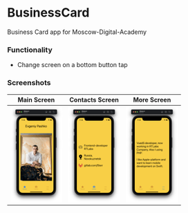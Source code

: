 # BusinessCard

Business Card app for Moscow-Digital-Academy

### Functionality

- Change screen on a bottom button tap

### Screenshots

|  Main Screen  |  Contacts Screen | More Screen |
|:--------:|:--------:|:--------:|
|<img src="./screenshots/Screenshot01.png" width="120">|<img src="./screenshots/Screenshot02.png" width="120">|<img src="./screenshots/Screenshot03.png" width="120">|
